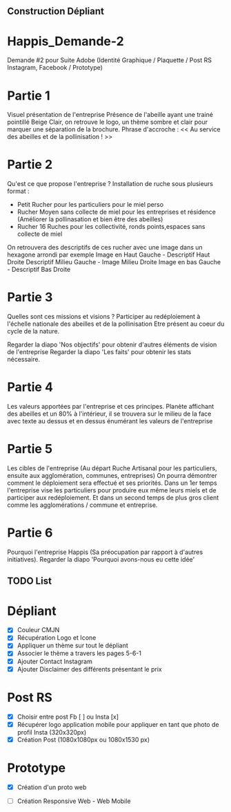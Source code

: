 ## Construction Dépliant

# Happis_Demande-2
Demande #2 pour Suite Adobe (Identité Graphique / Plaquette / Post RS Instagram, Facebook / Prototype)

# Partie 1
Visuel présentation de l'entreprise
Présence de l'abeille ayant une trainé pointillé Beige Clair, on retrouve le logo, un thème sombre et clair pour marquer une séparation de la brochure.
Phrase d'accroche : << Au service des abeilles et de la pollinisation ! >>

# Partie 2 
Qu'est ce que propose l'entreprise ?
Installation de ruche sous plusieurs format : 

- Petit Rucher pour les particuliers pour le miel perso
- Rucher Moyen sans collecte de miel pour les entreprises et résidence (Améliorer la pollinasation et bien être des abeilles)
- Rucher 16 Ruches pour les collectivité, ronds points,espaces sans collecte de miel

On retrouvera des descriptifs de ces rucher avec une image dans un hexagone arrondi par exemple
Image en Haut Gauche - Descriptif Haut Droite
Descriptif Milieu Gauche - Image Milieu Droite
Image en bas Gauche - Descriptif Bas Droite

# Partie 3
Quelles sont ces missions et visions ?
Participer au redéploiement à l'échelle nationale des abeilles et de la pollinisation
Etre présent au coeur du cycle de la nature.

Regarder la diapo 'Nos objectifs' pour obtenir d'autres éléments de vision de l'entreprise
Regarder la diapo 'Les faits' pour obtenir les stats nécessaire.



# Partie 4
Les valeurs apportées par l'entreprise et ces principes.
Planète affichant des abeilles et un 80% à l'intérieur, il se trouvera sur le milieu de la face avec texte au dessus et en dessus
énumérant les valeurs de l'entreprise


# Partie 5
Les cibles de l'entreprise (Au départ Ruche Artisanal pour les particuliers, ensuite aux agglomération, communes, entreprises)
On pourra démontrer comment le déploiement sera effectué et ses priorités.
Dans un 1er temps l'entreprise vise les particuliers pour produire eux même leurs miels et de participer aux redéploiement.
Et dans un second temps de plus gros client comme les agglomérations / commune et entreprise.


# Partie 6
Pourquoi l'entreprise Happis (Sa préocupation par rapport à d'autres initiatives).
Regarder la diapo 'Pourquoi avons-nous eu cette idée'

## TODO List

# Dépliant
- [x] Couleur CMJN
- [x] Récupération Logo et Icone
- [x] Appliquer un thème sur tout le dépliant
- [x] Associer le thème a travers les pages 5-6-1
- [X] Ajouter Contact Instagram
- [X] Ajouter Disclaimer des différents présentant le prix

# Post RS
- [x] Choisir entre post Fb [ ] ou Insta [x]
- [x] Récupérer logo application mobile pour appliquer en tant que photo de profil Insta (320x320px)
- [x] Création Post (1080x1080px ou 1080x1530 px)

# Prototype
- [x] Création d'un proto web
- [ ] Création Responsive Web - Web Mobile

